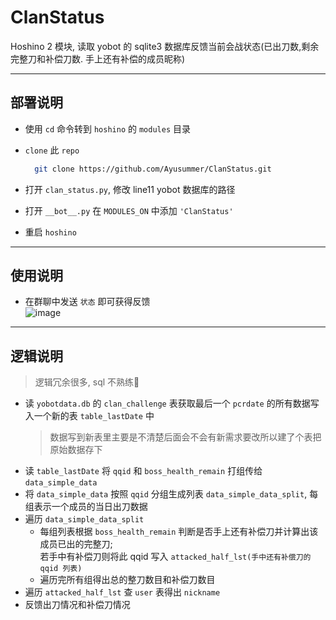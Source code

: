 # ClanStatus
Hoshino 2 模块, 读取 yobot 的 sqlite3 数据库反馈当前会战状态(已出刀数,剩余完整刀和补偿刀数. 手上还有补偿的成员昵称)

---
## 部署说明

- 使用 `cd` 命令转到 `hoshino` 的 `modules` 目录

- `clone` 此 `repo`  
  ```bash
    git clone https://github.com/Ayusummer/ClanStatus.git
  ```
- 打开 `clan_status.py`, 修改 line11 yobot 数据库的路径
- 打开 `__bot__.py` 在 `MODULES_ON` 中添加 `'ClanStatus'`
- 重启 `hoshino`

---
## 使用说明
- 在群聊中发送 `状态` 即可获得反馈   
  ![image](https://user-images.githubusercontent.com/59549826/141664088-d42f01a0-7705-42aa-ba64-ad212e552d15.png)

---
## 逻辑说明
> 逻辑冗余很多, sql 不熟练🥲
- 读 `yobotdata.db` 的 `clan_challenge` 表获取最后一个 `pcrdate` 的所有数据写入一个新的表 `table_lastDate` 中
    > 数据写到新表里主要是不清楚后面会不会有新需求要改所以建了个表把原始数据存下
- 读 `table_lastDate` 将 `qqid` 和 `boss_health_remain` 打组传给 `data_simple_data`
- 将 `data_simple_data` 按照 `qqid` 分组生成列表 `data_simple_data_split`, 每组表示一个成员的当日出刀数据
- 遍历 `data_simple_data_split`
  - 每组列表根据 `boss_health_remain` 判断是否手上还有补偿刀并计算出该成员已出的完整刀;   
    若手中有补偿刀则将此 qqid 写入 `attacked_half_lst(手中还有补偿刀的 qqid 列表)`
  - 遍历完所有组得出总的整刀数目和补偿刀数目
- 遍历 `attacked_half_lst` 查 `user` 表得出 `nickname`
- 反馈出刀情况和补偿刀情况



